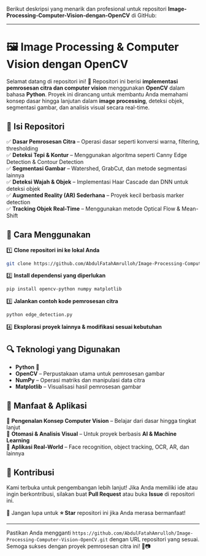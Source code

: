 Berikut deskripsi yang menarik dan profesional untuk repositori **Image-Processing-Computer-Vision-dengan-OpenCV** di GitHub:  

---

# 🖼️ **Image Processing & Computer Vision dengan OpenCV**  

Selamat datang di repositori ini! 🎉 Repositori ini berisi **implementasi pemrosesan citra dan computer vision** menggunakan **OpenCV** dalam bahasa **Python**. Proyek ini dirancang untuk membantu Anda memahami konsep dasar hingga lanjutan dalam **image processing**, deteksi objek, segmentasi gambar, dan analisis visual secara real-time.  

## 📂 **Isi Repositori**  
✅ **Dasar Pemrosesan Citra** – Operasi dasar seperti konversi warna, filtering, thresholding  
✅ **Deteksi Tepi & Kontur** – Menggunakan algoritma seperti Canny Edge Detection & Contour Detection  
✅ **Segmentasi Gambar** – Watershed, GrabCut, dan metode segmentasi lainnya  
✅ **Deteksi Wajah & Objek** – Implementasi Haar Cascade dan DNN untuk deteksi objek  
✅ **Augmented Reality (AR) Sederhana** – Proyek kecil berbasis marker detection  
✅ **Tracking Objek Real-Time** – Menggunakan metode Optical Flow & Mean-Shift  

## 🚀 **Cara Menggunakan**  
1️⃣ **Clone repositori ini ke lokal Anda**  
   ```bash
   git clone https://github.com/AbdulFatahAmrulloh/Image-Processing-Computer-Vision-OpenCV.git
   ```  
2️⃣ **Install dependensi yang diperlukan**  
   ```bash
   pip install opencv-python numpy matplotlib  
   ```  
3️⃣ **Jalankan contoh kode pemrosesan citra**  
   ```bash
   python edge_detection.py
   ```  
4️⃣ **Eksplorasi proyek lainnya & modifikasi sesuai kebutuhan**  

## 🔍 **Teknologi yang Digunakan**  
- **Python** 🐍  
- **OpenCV** – Perpustakaan utama untuk pemrosesan gambar  
- **NumPy** – Operasi matriks dan manipulasi data citra  
- **Matplotlib** – Visualisasi hasil pemrosesan gambar  

## 🎯 **Manfaat & Aplikasi**  
🔹 **Pengenalan Konsep Computer Vision** – Belajar dari dasar hingga tingkat lanjut  
🔹 **Otomasi & Analisis Visual** – Untuk proyek berbasis **AI & Machine Learning**  
🔹 **Aplikasi Real-World** – Face recognition, object tracking, OCR, AR, dan lainnya  

## 🤝 **Kontribusi**  
Kami terbuka untuk pengembangan lebih lanjut! Jika Anda memiliki ide atau ingin berkontribusi, silakan buat **Pull Request** atau buka **Issue** di repositori ini.  

📢 Jangan lupa untuk **⭐ Star** repositori ini jika Anda merasa bermanfaat!  

---

Pastikan Anda mengganti `https://github.com/AbdulFatahAmrulloh/Image-Processing-Computer-Vision-OpenCV.git` dengan URL repositori yang sesuai. Semoga sukses dengan proyek pemrosesan citra ini! 🚀📷
